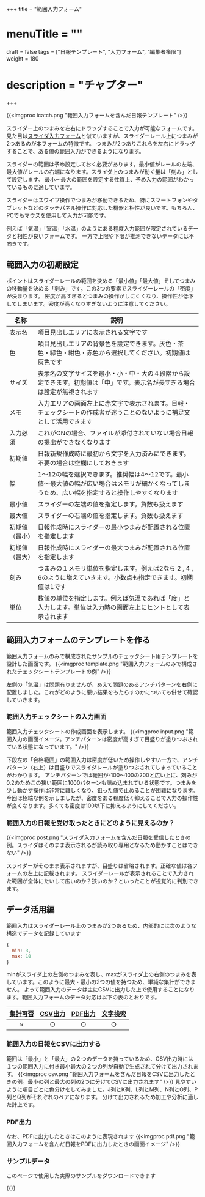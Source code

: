 +++
title = "範囲入力フォーム"
# menuTitle = ""
draft = false
tags = ["日報テンプレート", "入力フォーム", "編集者権限"]
weight = 180
# description = "チャプター"
+++

{{<imgproc icatch.png "範囲入力フォームを含んだ日報テンプレート" />}}

スライダー上のつまみを左右にドラッグすることで入力が可能なフォームです。見た目は[スライダ入力フォーム](/org/groupsetting/template/step/)と似ていますが、スライダーレール上につまみが2つあるのが本フォームの特徴です。
つまみが2つありこれらを左右にドラッグすることで、ある値の範囲入力ができるようになります。

スライダーの範囲は予め設定しておく必要があります。最小値がレールの左端、最大値がレールの右端になります。スライダ上のつまみが動く量は「刻み」として設定します。
最小〜最大の範囲を設定する性質上、予め入力の範囲がわかっているものに適しています。

スライダーはスワイプ操作でつまみが移動できるため、特にスマートフォンやタブレットなどのタッチパネル操作に対応した機器と相性が良いです。もちろん、PCでもマウスを使用して入力が可能です。

例えば「気温」「室温」「水温」のようにある程度入力範囲が限定されているデータと相性が良いフォームです。
一方で上限や下限が推測できないデータには不向きです。

## 範囲入力の初期設定

ポイントはスライダーレールの範囲を決める「最小値」「最大値」そしてつまみの移動量を決める「刻み」です。この3つの要素でスライダーレールの「密度」が決まります。
密度が高すぎるとつまみの操作がしにくくなり、操作性が低下してしまいます。密度が高くなりすぎないように注意してください。

|名称|説明|
|---|---|
|表示名|項目見出しエリアに表示される文字です|
|色|項目見出しエリアの背景色を設定できます。灰色・茶色・緑色・紺色・赤色から選択してください。初期値は灰色です|
|サイズ|表示名の文字サイズを最小・小・中・大の４段階から設定できます。初期値は「中」です。表示名が長すぎる場合は設定が無視されます|
|メモ|入力エリアの画面左上に赤文字で表示されます。日報・チェックシートの作成者が迷うことのないように補足文として活用できます|
|入力必須|これがONの場合、ファイルが添付されていない場合日報の提出ができなくなります|
|初期値|日報新規作成時に最初から文字を入力済みにできます。不要の場合は空欄にしておきます|
|幅|1〜12の幅を選択できます。推奨幅は4〜12です。最小値〜最大値の幅が広い場合はメモリが細かくなってしまうため、広い幅を指定すると操作しやすくなります|
|最小値|スライダーの左端の値を指定します。負数も扱えます|
|最大値|スライダーの右端の値を指定します。負数も扱えます|
|初期値（最小）|日報作成時にスライダーの最小つまみが配置される位置を指定します|
|初期値（最大）|日報作成時にスライダーの最大つまみが配置される位置を指定します|
|刻み|つまみの１メモリ単位を指定します。例えば2なら 2 , 4 , 6のように増えていきます。小数点も指定できます。初期値は1です|
|単位|数値の単位を指定します。例えば気温であれば「度」と入力します。単位は入力時の画面左上にヒントとして表示されます|

## 範囲入力フォームのテンプレートを作る

範囲入力フォームのみで構成されたサンプルのチェックシート用テンプレートを設計した画面です。
{{<imgproc template.png "範囲入力フォームのみで構成されたチェックシートテンプレートの例" />}}

左側の「気温」は問題有りませんが、あえて問題のあるアンチパターンを右側に配置しました。これがどのように悪い結果をもたらすのかについても併せて確認していきます。

### 範囲入力チェックシートの入力画面

範囲入力チェックシートの作成画面を表示します。
{{<imgproc input.png "範囲入力の画面イメージ。アンチパターンは密度が高すぎて目盛りが塗りつぶされている状態になっています。" />}}

下段左の「合格範囲」の範囲入力は密度が低いため操作しやすい一方で、アンチパターン（右上）は目盛りでスライダレールが塗りつぶされてしまっていることがわかります。
アンチパターンでは範囲が-100〜100の200と広い上に、刻みが0.2のためこの狭い範囲に1000パターンも詰め込まれている状態です。つまみを少し動かす操作は非常に難しくなり、狙った値で止めることが困難になります。
今回は極端な例を示しましたが、密度をある程度低く抑えることで入力の操作性が良くなります。多くても密度は100以下に抑えるようにしてください。

### 範囲入力の日報を受け取ったときにどのように見えるのか？

{{<imgproc post.png "スライダ入力フォームを含んだ日報を受信したときの例。スライダはそのまま表示されるが読み取り専用となるため動かすことはできない" />}}

スライダーがそのまま表示されますが、目盛りは省略されます。正確な値は各フォームの左上に記載されます。
スライダーレールが表示されることで入力された範囲が全体にたいして広いのか？狭いのか？といったことが視覚的に判別できます。

## データ活用編

範囲入力はスライダーレール上のつまみが2つあるため、内部的には次のような構造でデータを記録しています

```javascript
{
  min: 3,
  max: 10
}
```

minがスライダ上の左側のつまみを表し、maxがスライダ上の右側のつまみを表しています。このように最大・最小の2つの値を持つため、単純な集計ができません。
よって範囲入力のデータは主にCSVに出力した上で使用することになります。範囲入力フォームのデータ対応は以下の表のとおりです。

|[集計可否](/report/totalling/form/)|[CSV出力](/report/totalling/csv/)|[PDF出力](/report/read/pdf/)|[文字検索](/report/read/list/)|
|:---:|:---:|:---:|:---:|
|✗|○|○|○|


### 範囲入力の日報をCSVに出力する

範囲は「最小」と「最大」の２つのデータを持っているため、CSV出力時には１つの範囲入力に付き最小最大の２つの列が自動で生成されて分けて出力されます。
{{<imgproc csv.png "範囲入力フォームを含んだ日報をCSVに出力したときの例。最小の列と最大の列の2つに分けてCSVに出力されます" />}}
見やすいように項目ごとに色分けをしてみました。J列とK列、L列とM列、N列とO列、P列とQ列がそれぞれのペアになります。
分けて出力されるため加工や分析に適した計上です。

### PDF出力

なお、PDFに出力したときはこのように表現されます
{{<imgproc pdf.png "範囲入力フォームを含んだ日報をPDFに出力したときの画面イメージ" />}}

### サンプルデータ

このページで使用した実際のサンプルをダウンロードできます

{{<attachments style="orange" />}}
